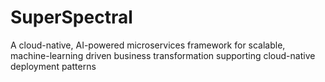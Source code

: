 # SuperSpectral
A cloud-native, AI-powered microservices framework for scalable, machine-learning driven business transformation supporting cloud-native deployment patterns
